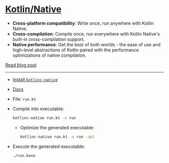 # [Kotlin/Native](https://kotlinlang.org/docs/reference/native-overview.html)

- **Cross-platform compatibility**: Write once, run anywhere with Kotlin Native.
- **Cross-compilation**: Compile once, run everywhere with Kotlin Native's built-in cross-compilation support.
- **Native performance**: Get the best of both worlds - the ease of use and high-level abstractions of Kotlin paired with the performance optimizations of native compilation.

[Read blog post](https://crushingcode.nisrulz.com/en/posts/cross-compilation-adventures-kotlin-native/)

---

- [Install `kotlinc-native`](https://formulae.brew.sh/cask/kotlin-native#default)
- [Docs](https://kotlinlang.org/docs/native-command-line-compiler.html)
- File: `run.kt`

- Compile into executable:

  ```bash
  kotlinc-native run.kt -o run
  ```

  - Optimize the generated executable:

    ```bash
    kotlinc-native run.kt -o run -opt
    ```

- Execute the generated executable:

  ```bash
  ./run.kexe
  ```
